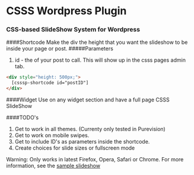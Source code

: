 # CSSS Wordpress Plugin
### CSS-based SlideShow System for Wordpress

####Shortcode
Make the div the height that you want the slideshow to be inside your page or post.
#####Parameters
1. id - the of your post to call. This will show up in the csss pages admin tab.

```html
<div style="height: 500px;">
  [csssp-shortcode id="postID"]
</div>
```

####Widget
Use on any widget section and have a full page CSSS SlideShow

####TODO's
1. Get to work in all themes. (Currenty only tested in Purevision)
2. Get to work on mobile swipes.
3. Get to include ID's as parameters inside the shortcode.
4. Create choices for slide sizes or fullscreen mode


Warning: Only works in latest Firefox, Opera, Safari or Chrome.
For more information, see the [sample slideshow](http://counterintuitive.dillingermediaonline.com/csss-slideshow) 